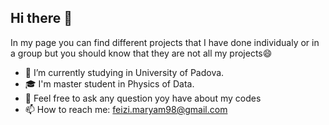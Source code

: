 ## Hi there 👋
In my page you can find different projects that I have done individualy or in a group but you should know that they are not all my projects😄
- 🔭 I’m currently studying in University of Padova.
- 🎓 I'm master student in Physics of Data.
- 💬 Feel free to ask any question yoy have about my codes
- 📫 How to reach me: feizi.maryam98@gmail.com

<!--
**MaryamFeizi/MaryamFeizi** is a ✨ _special_ ✨ repository because its `README.md` (this file) appears on your GitHub profile.

Here are some ideas to get you started:

- 🔭 I’m currently working on ...
- 🌱 I’m currently learning ...
- 👯 I’m looking to collaborate on ...
- 🤔 I’m looking for help with ...
- 💬 Ask me about ...
- 📫 How to reach me: ...
- 😄 Pronouns: ...
- ⚡ Fun fact: ...
-->
